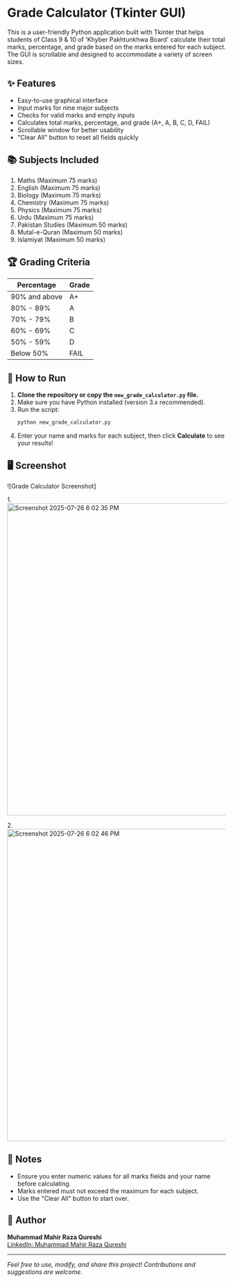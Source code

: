 # Grade Calculator (Tkinter GUI)

This is a user-friendly Python application built with Tkinter that helps students of Class 9 & 10 of 'Khyber Pakhtunkhwa Board' calculate their total marks, percentage, and grade based on the marks entered for each subject. The GUI is scrollable and designed to accommodate a variety of screen sizes.

## ✨ Features

- Easy-to-use graphical interface
- Input marks for nine major subjects
- Checks for valid marks and empty inputs
- Calculates total marks, percentage, and grade (A+, A, B, C, D, FAIL)
- Scrollable window for better usability
- "Clear All" button to reset all fields quickly

## 📚 Subjects Included

1. Maths (Maximum 75 marks)
2. English (Maximum 75 marks)
3. Biology (Maximum 75 marks)
4. Chemistry (Maximum 75 marks)
5. Physics (Maximum 75 marks)
6. Urdu (Maximum 75 marks)
7. Pakistan Studies (Maximum 50 marks)
8. Mutal-e-Quran (Maximum 50 marks)
9. Islamiyat (Maximum 50 marks)

## 🏆 Grading Criteria

| Percentage   | Grade |
|--------------|-------|
| 90% and above| A+    |
| 80% - 89%    | A     |
| 70% - 79%    | B     |
| 60% - 69%    | C     |
| 50% - 59%    | D     |
| Below 50%    | FAIL  |

## 🚀 How to Run

1. **Clone the repository or copy the `new_grade_calculator.py` file.**
2. Make sure you have Python installed (version 3.x recommended).
3. Run the script:
   ```bash
   python new_grade_calculator.py
   ```
4. Enter your name and marks for each subject, then click **Calculate** to see your results!

## 🖥️ Screenshot

![Grade Calculator Screenshot]

1.<img width="1365" height="718" alt="Screenshot 2025-07-26 6 02 35 PM" src="https://github.com/user-attachments/assets/14c01ef2-9acc-4445-866f-8e5cf106250d" />

2.<img width="1365" height="718" alt="Screenshot 2025-07-26 6 02 46 PM" src="https://github.com/user-attachments/assets/88c4bff6-f057-4675-89b0-6f126361d0e9" />


## 📝 Notes

- Ensure you enter numeric values for all marks fields and your name before calculating.
- Marks entered must not exceed the maximum for each subject.
- Use the "Clear All" button to start over.

## 👤 Author

**Muhammad Mahir Raza Qureshi**  
[LinkedIn: Muhammad Mahir Raza Qureshi](https://www.linkedin.com/in/muhammad-mahir-raza-qureshi)

---

*Feel free to use, modify, and share this project! Contributions and suggestions are welcome.*
